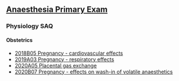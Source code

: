## [Anaesthesia Primary Exam](https://ketaminenightmares.com/pex)

### Physiology SAQ

#### Obstetrics

- [2018B05 Pregnancy - cardiovascular effects](2018B05_pregnancy_cardiovascular_effects.htm)
- [2019A03 Pregnancy - respiratory effects](2019A03_pregnancy_respiratory_effects.htm)
- [2020A05 Placental gas exchange](2020A05_placental_gas_exchange.htm)
- [2020B07 Pregnancy - effects on wash-in of volatile anaesthetics](2020B07_pregnancy_volatile_anaesthetic_wash_in.htm)
